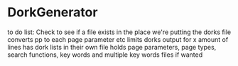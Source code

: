 # DorkGenerator

to do list:
Check to see if a file exists in the place we're putting the dorks file
converts pp to each page parameter etc
limits dorks output for x amount of lines
has dork lists in their own file
holds page parameters, page types, search functions, key words and multiple key words files if wanted
